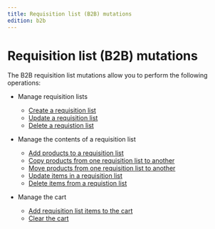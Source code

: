 ```yaml
---
title: Requisition list (B2B) mutations
edition: b2b   
---
```


# Requisition list (B2B) mutations

The B2B requisition list mutations allow you to perform the following operations:

- Manage requisition lists
  - [Create a requisition list](create.md)
  - [Update a requisition list](update.md)
  - [Delete a requistion list](delete.md)

- Manage the contents of a requisition list
  - [Add products to a requisition list](add-products.md)
  - [Copy products from one requisition list to another](copy-items.md)
  - [Move products from one requisition list to another](move-items.md)
  - [Update items in a requisition list](update-items.md)
  - [Delete items from a requistion list](delete-items.md)

- Manage the cart
  - [Add requisition list items to the cart](add-items-to-cart.md)
  - [Clear the cart](clear-customer-cart.md)
  
